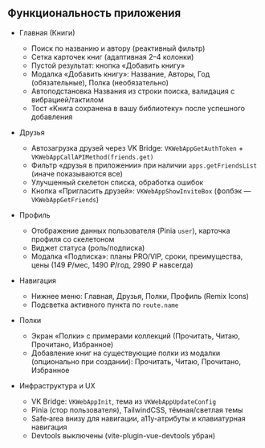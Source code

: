 ## Функциональность приложения

- Главная (Книги)
  - Поиск по названию и автору (реактивный фильтр)
  - Сетка карточек книг (адаптивная 2–4 колонки)
  - Пустой результат: кнопка «Добавить книгу»
  - Модалка «Добавить книгу»: Название, Авторы, Год (обязательные), Полка (необязательно)
  - Автоподстановка Названия из строки поиска, валидация с вибрацией/тактилом
  - Тост «Книга сохранена в вашу библиотеку» после успешного добавления

- Друзья
  - Автозагрузка друзей через VK Bridge: `VKWebAppGetAuthToken` + `VKWebAppCallAPIMethod(friends.get)`
  - Фильтр «друзья в приложении» при наличии `apps.getFriendsList` (иначе показываются все)
  - Улучшенный скелетон списка, обработка ошибок
  - Кнопка «Пригласить друзей»: `VKWebAppShowInviteBox` (фолбэк — `VKWebAppGetFriends`)

- Профиль
  - Отображение данных пользователя (Pinia `user`), карточка профиля со скелетоном
  - Виджет статуса (роль/подписка)
  - Модалка «Подписка»: планы PRO/VIP, сроки, преимущества, цены (149 ₽/мес, 1490 ₽/год, 2990 ₽ навсегда)

- Навигация
  - Нижнее меню: Главная, Друзья, Полки, Профиль (Remix Icons)
  - Подсветка активного пункта по `route.name`

- Полки
  - Экран «Полки» с примерами коллекций (Прочитать, Читаю, Прочитано, Избранное)
  - Добавление книг на существующие полки из модалки (опционально при создании): Прочитать, Читаю, Прочитано, Избранное

- Инфраструктура и UX
  - VK Bridge: `VKWebAppInit`, тема из `VKWebAppUpdateConfig`
  - Pinia (стор пользователя), TailwindCSS, тёмная/светлая темы
  - Safe‑area внизу для навигации, a11y-атрибуты и клавиатурная навигация
  - Devtools выключены (vite-plugin-vue-devtools убран)
